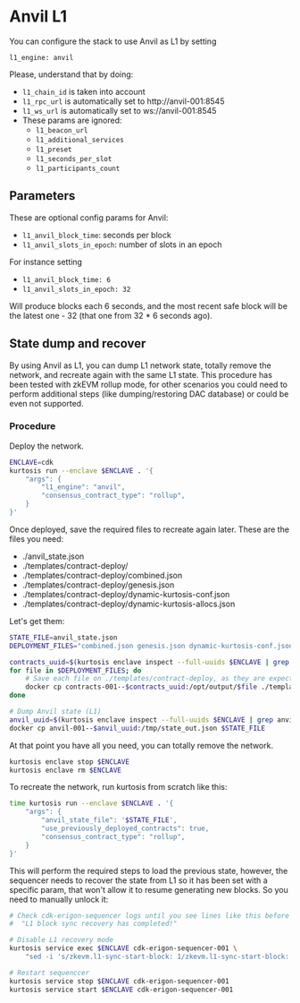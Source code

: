 # Anvil L1

You can configure the stack to use Anvil as L1 by setting
```
l1_engine: anvil
```

Please, understand that by doing:
- ```l1_chain_id``` is taken into account
- ```l1_rpc_url``` is automatically set to http://anvil-001:8545
- ```l1_ws_url``` is automatically set to ws://anvil-001:8545
- These params are ignored:
    - ```l1_beacon_url```
    - ```l1_additional_services```
    - ```l1_preset```
    - ```l1_seconds_per_slot```
    - ```l1_participants_count```

## Parameters
These are optional config params for Anvil:
- ```l1_anvil_block_time```: seconds per block
- ```l1_anvil_slots_in_epoch```: number of slots in an epoch

For instance setting
- ```l1_anvil_block_time: 6```
- ```l1_anvil_slots_in_epoch: 32```

Will produce blocks each 6 seconds, and the most recent safe block will be the latest one - 32 (that one from 32 * 6 seconds ago).


## State dump and recover
By using Anvil as L1, you can dump L1 network state, totally remove the network, and recreate again with the same L1 state.
This procedure has been tested with zkEVM rollup mode, for other scenarios you could need to perform additional steps (like dumping/restoring DAC database) or could be even not supported.

### Procedure
Deploy the network.
```bash
ENCLAVE=cdk
kurtosis run --enclave $ENCLAVE . '{
    "args": {
        "l1_engine": "anvil",
        "consensus_contract_type": "rollup",
    }
}'
```

Once deployed, save the required files to recreate again later. These are the files you need:
- ./anvil_state.json
- ./templates/contract-deploy/
- ./templates/contract-deploy/combined.json
- ./templates/contract-deploy/genesis.json
- ./templates/contract-deploy/dynamic-kurtosis-conf.json
- ./templates/contract-deploy/dynamic-kurtosis-allocs.json

Let's get them:

```bash
STATE_FILE=anvil_state.json
DEPLOYMENT_FILES="combined.json genesis.json dynamic-kurtosis-conf.json dynamic-kurtosis-allocs.json"

contracts_uuid=$(kurtosis enclave inspect --full-uuids $ENCLAVE | grep contracts | awk '{ print $1 }')
for file in $DEPLOYMENT_FILES; do
    # Save each file on ./templates/contract-deploy, as they are expected there for use_previously_deployed_contracts=True
    docker cp contracts-001--$contracts_uuid:/opt/output/$file ./templates/contract-deploy/$file
done

# Dump Anvil state (L1)
anvil_uuid=$(kurtosis enclave inspect --full-uuids $ENCLAVE | grep anvil | awk '{ print $1 }')
docker cp anvil-001--$anvil_uuid:/tmp/state_out.json $STATE_FILE
```

At that point you have all you need, you can totally remove the network.
```bash
kurtosis enclave stop $ENCLAVE
kurtosis enclave rm $ENCLAVE
```

To recreate the network, run kurtosis from scratch like this:
```bash
time kurtosis run --enclave $ENCLAVE . '{
    "args": {
        "anvil_state_file": '$STATE_FILE',
        "use_previously_deployed_contracts": true,
        "consensus_contract_type": "rollup",
    }
}'
```

This will perform the required steps to load the previous state, however, the sequencer needs to recover the state from L1 so it has been set with a specific param, that won't allow it to resume generating new blocks. So you need to manually unlock it:

```bash
# Check cdk-erigon-sequencer logs until you see lines like this before proceeding.
#  "L1 block sync recovery has completed!"

# Disable L1 recovery mode
kurtosis service exec $ENCLAVE cdk-erigon-sequencer-001 \
    "sed -i 's/zkevm.l1-sync-start-block: 1/zkevm.l1-sync-start-block: 0/' /etc/cdk-erigon/config.yaml"

# Restart sequenccer
kurtosis service stop $ENCLAVE cdk-erigon-sequencer-001
kurtosis service start $ENCLAVE cdk-erigon-sequencer-001
```
